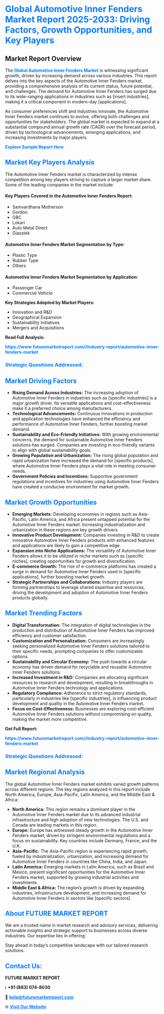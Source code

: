 <h1 style="color: #007BFF;">Global Automotive Inner Fenders Market Report 2025-2033: Driving Factors, Growth Opportunities, and Key Players</h1>

<section id="overview">
<h2>Market Report Overview</h2>
<p>The <a href="https://www.futuremarketreport.com//industry-report/automotive-inner-fenders-market" style="color: #007BFF; text-decoration: none;"><strong>Global Automotive Inner Fenders Market</strong></a> is witnessing significant growth, driven by increasing demand across various industries. This report delves into the key aspects of the Automotive Inner Fenders market, providing a comprehensive analysis of its current status, future potential, and challenges. The demand for Automotive Inner Fenders has surged due to its wide-ranging applications in industries such as [insert industries], making it a critical component in modern-day [applications].</p>
<p>As consumer preferences shift and industries innovate, the Automotive Inner Fenders market continues to evolve, offering both challenges and opportunities for stakeholders. The global market is expected to expand at a substantial compound annual growth rate (CAGR) over the forecast period, driven by technological advancements, emerging applications, and increasing investments by major players.</p>
</section>

<section id="overview">
<p><a href="https://www.futuremarketreport.com//request-sample/reportId=48275" style="color: #007BFF; text-decoration: none;"><strong>Explore Sample Report Here</strong></a></p>
</section>

<section id="key-players">
<h2 style="color: #007BFF;">Market Key Players Analysis</h2>
<p>The Automotive Inner Fenders market is characterized by intense competition among key players striving to capture a larger market share. Some of the leading companies in the market include:</p>
<h4>Key Players Covered in the Automotive Inner Fenders Report:</h4>
<ul><li>Samvardhana Motherson</li><li>Gordon</li><li>GBC</li><li>Lokari</li><li>Auto Metal Direct</li><li>Glasstek</li></ul>
<h4>Automotive Inner Fenders Market Segmentation by Type:</h4>
<ul><li>Plastic Type</li><li>Rubber Type</li><li>Others</li></ul>

<h4>Automotive Inner Fenders Market Segmentation by Application:</h4>
<ul><li>Passenger Car</li><li>Commercial Vehicle</li></ul>
<p><strong>Key Strategies Adopted by Market Players:</strong></p>
<ul>
<li>Innovation and R&D</li>
<li>Geographical Expansion</li>
<li>Sustainability Initiatives</li>
<li>Mergers and Acquisitions</li>
</ul>
</section>

<section>
<p><strong>Read Full Analysis: </strong></p><a href="https://www.futuremarketreport.com//industry-report/automotive-inner-fenders-market" style="color: #007BFF; text-decoration: none;"><strong>https://www.futuremarketreport.com//industry-report/automotive-inner-fenders-market</strong></a>
<h3 style="color: #007BFF;">Strategic Questions Addressed:</h3>
</section>

<section id="driving-factors">
<h2 style="color: #007BFF;">Market Driving Factors</h2>
<ul>
<li><strong>Rising Demand Across Industries:</strong> The increasing adoption of Automotive Inner Fenders in industries such as [specific industries] is a major growth driver. Its versatile applications and cost-effectiveness make it a preferred choice among manufacturers.</li>
<li><strong>Technological Advancements:</strong> Continuous innovations in production and application technologies have enhanced the efficiency and performance of Automotive Inner Fenders, further boosting market demand.</li>
<li><strong>Sustainability and Eco-Friendly Initiatives:</strong> With growing environmental concerns, the demand for sustainable Automotive Inner Fenders solutions has surged. Companies are investing in eco-friendly variants to align with global sustainability goals.</li>
<li><strong>Growing Population and Urbanization:</strong> The rising global population and rapid urbanization have increased the demand for [specific products], where Automotive Inner Fenders plays a vital role in meeting consumer needs.</li>
<li><strong>Government Policies and Incentives:</strong> Supportive government regulations and incentives for industries using Automotive Inner Fenders have created a conducive environment for market growth.</li>
</ul>
</section>

<section id="growth-opportunities">
<h2 style="color: #007BFF;">Market Growth Opportunities</h2>
<ul>
<li><strong>Emerging Markets:</strong> Developing economies in regions such as Asia-Pacific, Latin America, and Africa present untapped potential for the Automotive Inner Fenders market. Increasing industrialization and urbanization in these regions are key growth drivers.</li>
<li><strong>Innovative Product Development:</strong> Companies investing in R&D to create innovative Automotive Inner Fenders products with enhanced features and applications are likely to gain a competitive edge.</li>
<li><strong>Expansion into Niche Applications:</strong> The versatility of Automotive Inner Fenders allows it to be utilized in niche markets such as [specific niches], creating opportunities for growth and diversification.</li>
<li><strong>E-commerce Growth:</strong> The rise of e-commerce platforms has created a surge in demand for Automotive Inner Fenders used in [specific applications], further boosting market growth.</li>
<li><strong>Strategic Partnerships and Collaborations:</strong> Industry players are forming partnerships to leverage shared expertise and resources, driving the development and adoption of Automotive Inner Fenders products globally.</li>
</ul>
</section>

<section id="trending-factors">
<h2 style="color: #007BFF;">Market Trending Factors</h2>
<ul>
<li><strong>Digital Transformation:</strong> The integration of digital technologies in the production and distribution of Automotive Inner Fenders has improved efficiency and customer satisfaction.</li>
<li><strong>Customization and Personalization:</strong> Consumers are increasingly seeking personalized Automotive Inner Fenders solutions tailored to their specific needs, prompting companies to offer customizable options.</li>
<li><strong>Sustainability and Circular Economy:</strong> The push towards a circular economy has driven demand for recyclable and reusable Automotive Inner Fenders solutions.</li>
<li><strong>Increased Investment in R&D:</strong> Companies are allocating significant resources to research and development, resulting in breakthroughs in Automotive Inner Fenders technology and applications.</li>
<li><strong>Regulatory Compliance:</strong> Adherence to strict regulatory standards, particularly in industries like [specific industries], is influencing product development and quality in the Automotive Inner Fenders market.</li>
<li><strong>Focus on Cost-Effectiveness:</strong> Businesses are exploring cost-efficient Automotive Inner Fenders solutions without compromising on quality, making the market more competitive.</li>
</ul>
</section>

<section>
<p><strong>Get Full Report: </strong></p><a href="https://www.futuremarketreport.com//industry-report/automotive-inner-fenders-market" style="color: #007BFF; text-decoration: none;"><strong>https://www.futuremarketreport.com//industry-report/automotive-inner-fenders-market</strong></a>
<h3 style="color: #007BFF;">Strategic Questions Addressed:</h3>
</section>


<section id="regional-analysis">
<h2 style="color: #007BFF;">Market Regional Analysis</h2>
<p>The global Automotive Inner Fenders market exhibits varied growth patterns across different regions. The key regions analyzed in this report include North America, Europe, Asia-Pacific, Latin America, and the Middle East & Africa:</p>
<ul>
<li><strong>North America:</strong> This region remains a dominant player in the Automotive Inner Fenders market due to its advanced industrial infrastructure and high adoption of new technologies. The U.S. and Canada are leading markets in this region.</li>
<li><strong>Europe:</strong> Europe has witnessed steady growth in the Automotive Inner Fenders market, driven by stringent environmental regulations and a focus on sustainability. Key countries include Germany, France, and the U.K.</li>
<li><strong>Asia-Pacific:</strong> The Asia-Pacific region is experiencing rapid growth, fueled by industrialization, urbanization, and increasing demand for Automotive Inner Fenders in countries like China, India, and Japan.</li>
<li><strong>Latin America:</strong> Emerging markets in Latin America, such as Brazil and Mexico, present significant opportunities for the Automotive Inner Fenders market, supported by growing industrial activities and investments.</li>
<li><strong>Middle East & Africa:</strong> The region’s growth is driven by expanding industries, infrastructure development, and increasing demand for Automotive Inner Fenders in sectors like [specific sectors].</li>
</ul>
</section>

<footer>
<h2 style="color: #007BFF;">About FUTURE MARKET REPORT</h2>
<p>We are a trusted name in market research and advisory services, delivering actionable insights and strategic support to businesses across diverse industries. Our expertise lies in offering:</p>

<p>Stay ahead in today’s competitive landscape with our tailored research solutions.</p>

<h2 style="color: #007BFF;">Contact Us:</h2>
<p><strong>FUTURE MARKET REPORT</strong></p>
<p>📞 <strong>+91 (883) 074-8030</strong></p>
<p>📧 <strong><a href="mailto:help@futuremarketreport.com" style="color: #007BFF;">help@futuremarketreport.com</a></strong></p>
<p>🌐 <strong><a href="https://www.futuremarketreport.com/" style="color: #007BFF;">Visit Our Website</a></strong></p>
</footer>